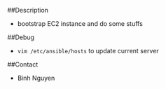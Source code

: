 ##Description
- bootstrap EC2 instance and do some stuffs

##Debug
- `vim /etc/ansible/hosts` to update current server

##Contact
- Binh Nguyen
